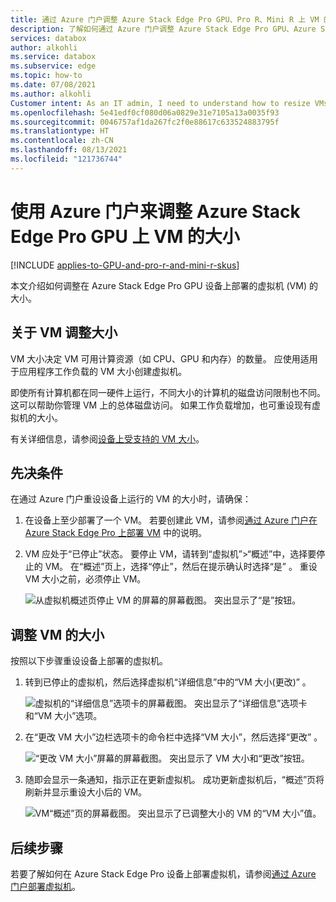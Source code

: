 ```yaml
---
title: 通过 Azure 门户调整 Azure Stack Edge Pro GPU、Pro R、Mini R 上 VM 的大小
description: 了解如何通过 Azure 门户调整 Azure Stack Edge Pro GPU、Azure Stack Edge Pro R、Azure Stack Edge Mini R 上运行的虚拟机 (VM) 的大小。
services: databox
author: alkohli
ms.service: databox
ms.subservice: edge
ms.topic: how-to
ms.date: 07/08/2021
ms.author: alkohli
Customer intent: As an IT admin, I need to understand how to resize VMs running on an Azure Stack Edge Pro device so that I can use it to run applications using Edge compute before sending it to Azure.
ms.openlocfilehash: 5e41edf0cf080d06a0829e31e7105a13a0035f93
ms.sourcegitcommit: 0046757af1da267fc2f0e88617c633524883795f
ms.translationtype: HT
ms.contentlocale: zh-CN
ms.lasthandoff: 08/13/2021
ms.locfileid: "121736744"
---
```

# <a name="use-the-azure-portal-to-resize-the-vms-on-your-azure-stack-edge-pro-gpu"></a>使用 Azure 门户来调整 Azure Stack Edge Pro GPU 上 VM 的大小

[!INCLUDE [applies-to-GPU-and-pro-r-and-mini-r-skus](../../includes/azure-stack-edge-applies-to-gpu-pro-r-mini-r-sku.md)]

本文介绍如何调整在 Azure Stack Edge Pro GPU 设备上部署的虚拟机 (VM) 的大小。

       
## <a name="about-vm-sizing"></a>关于 VM 调整大小

VM 大小决定 VM 可用计算资源（如 CPU、GPU 和内存）的数量。 应使用适用于应用程序工作负载的 VM 大小创建虚拟机。 

即使所有计算机都在同一硬件上运行，不同大小的计算机的磁盘访问限制也不同。 这可以帮助你管理 VM 上的总体磁盘访问。 如果工作负载增加，也可重设现有虚拟机的大小。

有关详细信息，请参阅[设备上受支持的 VM 大小](azure-stack-edge-gpu-virtual-machine-sizes.md)。


## <a name="prerequisites"></a>先决条件

在通过 Azure 门户重设设备上运行的 VM 的大小时，请确保：

1. 在设备上至少部署了一个 VM。 若要创建此 VM，请参阅[通过 Azure 门户在 Azure Stack Edge Pro 上部署 VM](azure-stack-edge-gpu-deploy-virtual-machine-portal.md) 中的说明。

1. VM 应处于“已停止”状态。 要停止 VM，请转到“虚拟机”>“概述”中，选择要停止的 VM。 在“概述”页上，选择“停止”，然后在提示确认时选择“是” 。 重设 VM 大小之前，必须停止 VM。

    ![从虚拟机概述页停止 VM 的屏幕的屏幕截图。 突出显示了“是”按钮。](./media/azure-stack-edge-gpu-manage-virtual-machine-network-interfaces-portal/stop-vm-2.png)


## <a name="resize-a-vm"></a>调整 VM 的大小

按照以下步骤重设设备上部署的虚拟机。 

1. 转到已停止的虚拟机，然后选择虚拟机“详细信息”中的“VM 大小(更改)” 。
    
    ![虚拟机的“详细信息”选项卡的屏幕截图。 突出显示了“详细信息”选项卡和“VM 大小”选项。](./media/azure-stack-edge-gpu-manage-virtual-machine-resize-portal/change-vm-size-1.png)

2. 在“更改 VM 大小”边栏选项卡的命令栏中选择“VM 大小”，然后选择“更改”  。

    ![“更改 VM 大小”屏幕的屏幕截图。 突出显示了 VM 大小和“更改”按钮。](./media/azure-stack-edge-gpu-manage-virtual-machine-resize-portal/change-vm-size-2.png)

3. 随即会显示一条通知，指示正在更新虚拟机。 成功更新虚拟机后，“概述”页将刷新并显示重设大小后的 VM。

    ![VM“概述”页的屏幕截图。 突出显示了已调整大小的 VM 的“VM 大小”值。](./media/azure-stack-edge-gpu-manage-virtual-machine-resize-portal/change-vm-size-3.png)


## <a name="next-steps"></a>后续步骤

若要了解如何在 Azure Stack Edge Pro 设备上部署虚拟机，请参阅[通过 Azure 门户部署虚拟机](azure-stack-edge-gpu-deploy-virtual-machine-portal.md)。
